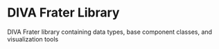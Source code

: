 # DIVA Frater Library
DIVA Frater library containing data types, base component classes, and visualization tools 
